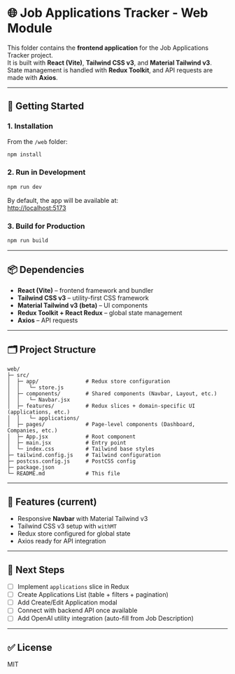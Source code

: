 # 🌐 Job Applications Tracker - Web Module

This folder contains the **frontend application** for the Job Applications Tracker project.  
It is built with **React (Vite)**, **Tailwind CSS v3**, and **Material Tailwind v3**.  
State management is handled with **Redux Toolkit**, and API requests are made with **Axios**.

---

## 🚀 Getting Started

### 1. Installation
From the `/web` folder:
```bash
npm install
```

### 2. Run in Development
```bash
npm run dev
```
By default, the app will be available at:  
[http://localhost:5173](http://localhost:5173)

### 3. Build for Production
```bash
npm run build
```

---

## 📦 Dependencies
- **React (Vite)** – frontend framework and bundler
- **Tailwind CSS v3** – utility-first CSS framework
- **Material Tailwind v3 (beta)** – UI components
- **Redux Toolkit + React Redux** – global state management
- **Axios** – API requests

---

## 🗂️ Project Structure

```
web/
├─ src/
│  ├─ app/               # Redux store configuration
│  │   └─ store.js
│  ├─ components/        # Shared components (Navbar, Layout, etc.)
│  │   └─ Navbar.jsx
│  ├─ features/          # Redux slices + domain-specific UI (applications, etc.)
│  │   └─ applications/
│  ├─ pages/             # Page-level components (Dashboard, Companies, etc.)
│  ├─ App.jsx            # Root component
│  ├─ main.jsx           # Entry point
│  └─ index.css          # Tailwind base styles
├─ tailwind.config.js    # Tailwind configuration
├─ postcss.config.js     # PostCSS config
├─ package.json
└─ README.md             # This file
```

---

## 📌 Features (current)
- Responsive **Navbar** with Material Tailwind v3  
- Tailwind CSS v3 setup with `withMT`  
- Redux store configured for global state  
- Axios ready for API integration  

---

## 🔮 Next Steps
- [ ] Implement `applications` slice in Redux  
- [ ] Create Applications List (table + filters + pagination)  
- [ ] Add Create/Edit Application modal  
- [ ] Connect with backend API once available  
- [ ] Add OpenAI utility integration (auto-fill from Job Description)  

---

## ✅ License
MIT
